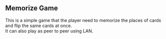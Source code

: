 ## Memorize Game
This is a simple game that the player need to memorize the places of cards and flip the same cards at once.  
It can also play as peer to peer using LAN.
